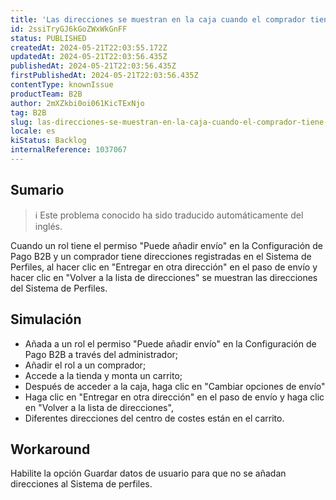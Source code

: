 ```yaml
---
title: 'Las direcciones se muestran en la caja cuando el comprador tiene permiso para "Añadir envío".'
id: 2ssiTryGJ6kGoZWxWkGnFF
status: PUBLISHED
createdAt: 2024-05-21T22:03:55.172Z
updatedAt: 2024-05-21T22:03:56.435Z
publishedAt: 2024-05-21T22:03:56.435Z
firstPublishedAt: 2024-05-21T22:03:56.435Z
contentType: knownIssue
productTeam: B2B
author: 2mXZkbi0oi061KicTExNjo
tag: B2B
slug: las-direcciones-se-muestran-en-la-caja-cuando-el-comprador-tiene-permiso-para-anadir-envio
locale: es
kiStatus: Backlog
internalReference: 1037067
---
```


## Sumario

>ℹ️ Este problema conocido ha sido traducido automáticamente del inglés.


Cuando un rol tiene el permiso "Puede añadir envío" en la Configuración de Pago B2B y un comprador tiene direcciones registradas en el Sistema de Perfiles, al hacer clic en "Entregar en otra dirección" en el paso de envío y hacer clic en "Volver a la lista de direcciones" se muestran las direcciones del Sistema de Perfiles.


##

## Simulación



- Añada a un rol el permiso "Puede añadir envío" en la Configuración de Pago B2B a través del administrador;
- Añadir el rol a un comprador;
- Accede a la tienda y monta un carrito;
- Después de acceder a la caja, haga clic en "Cambiar opciones de envío"
- Haga clic en "Entregar en otra dirección" en el paso de envío y haga clic en "Volver a la lista de direcciones",
- Diferentes direcciones del centro de costes están en el carrito.



## Workaround


Habilite la opción Guardar datos de usuario para que no se añadan direcciones al Sistema de perfiles.




